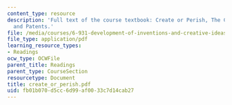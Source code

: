 ```yaml
---
content_type: resource
description: 'Full text of the course textbook: Create or Perish, The Case for Inventions
  and Patents.'
file: /media/courses/6-931-development-of-inventions-and-creative-ideas-spring-2008/fb01b070d5cc6d99af0033c7d14cab27_create_or_perish.pdf
file_type: application/pdf
learning_resource_types:
- Readings
ocw_type: OCWFile
parent_title: Readings
parent_type: CourseSection
resourcetype: Document
title: create_or_perish.pdf
uid: fb01b070-d5cc-6d99-af00-33c7d14cab27
---
```

